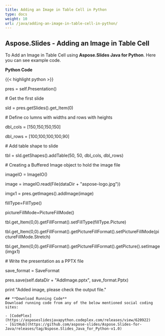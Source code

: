 ```yaml
---
title: Adding an Image in Table Cell in Python
type: docs
weight: 10
url: /java/adding-an-image-in-table-cell-in-python/
---
```


## **Aspose.Slides - Adding an Image in Table Cell**
To Add an Image in Table Cell using **Aspose.Slides Java for Python**. Here you can see example code.

**Python Code**

{{< highlight python >}}

 pres = self.Presentation()

\# Get the first slide

sld = pres.getSlides().get_Item(0)

\# Define co lumns with widths and rows with heights

dbl_cols = [150,150,150,150]

dbl_rows = [100,100,100,100,90]

\# Add table shape to slide

tbl = sld.getShapes().addTable(50, 50, dbl_cols, dbl_rows)

\# Creating a Buffered Image object to hold the image file

imageIO = ImageIO()

image = imageIO.read(File(dataDir + "aspose-logo.jpg"))

imgx1 = pres.getImages().addImage(image)

fillType=FillType()

pictureFillMode=PictureFillMode()

tbl.get_Item(0,0).getFillFormat().setFillType(fillType.Picture)

tbl.get_Item(0,0).getFillFormat().getPictureFillFormat().setPictureFillMode(pictureFillMode.Stretch)

tbl.get_Item(0,0).getFillFormat().getPictureFillFormat().getPicture().setImage(imgx1)

\# Write the presentation as a PPTX file

save_format = SaveFormat

pres.save(self.dataDir + "AddImage.pptx", save_format.Pptx)

print "Added image, please check the output file."

```
## **Download Running Code**
Download running code from any of the below mentioned social coding sites:

- [CodePlex](https://asposeslidesjavapython.codeplex.com/releases/view/620922)
- [GitHub](https://github.com/aspose-slides/Aspose.Slides-for-Java/releases/tag/Aspose.Slides_Java_for_Python-v1.0)
